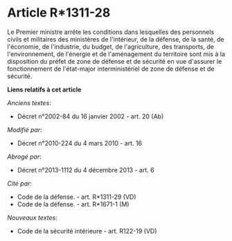 # Article R*1311-28

Le Premier ministre arrête les conditions dans lesquelles des personnels civils et militaires des ministères de l'intérieur,
de la défense, de la santé, de l'économie, de l'industrie, du budget, de l'agriculture, des transports, de l'environnement,
de l'énergie et de l'aménagement du territoire sont mis à la disposition du préfet de zone de défense et de sécurité en vue
d'assurer le fonctionnement de l'état-major interministériel de zone de défense et de sécurité.

**Liens relatifs à cet article**

_Anciens textes_:

  - Décret n°2002-84 du 16 janvier 2002 - art. 20 (Ab)

_Modifié par_:

  - Décret n°2010-224 du 4 mars 2010 - art. 16

_Abrogé par_:

  - Décret n°2013-1112 du 4 décembre 2013 - art. 6

_Cité par_:

  - Code de la défense. - art. R*1311-29 (VD)
  - Code de la défense. - art. R*1671-1 (M)

_Nouveaux textes_:

  - Code de la sécurité intérieure - art. R122-19 (VD)
